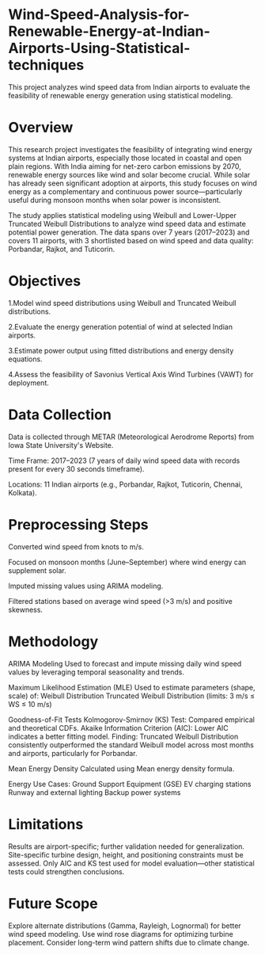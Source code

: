 # Wind-Speed-Analysis-for-Renewable-Energy-at-Indian-Airports-Using-Statistical-techniques
This project analyzes wind speed data from Indian airports to evaluate the feasibility of renewable energy generation using statistical modeling.

# Overview
This research project investigates the feasibility of integrating wind energy systems at Indian airports, especially those located in coastal and open plain regions. With India aiming for net-zero carbon emissions by 2070, renewable energy sources like wind and solar become crucial. While solar has already seen significant adoption at airports, this study focuses on wind energy as a complementary and continuous power source—particularly useful during monsoon months when solar power is inconsistent.

The study applies statistical modeling using Weibull and Lower-Upper Truncated Weibull Distributions to analyze wind speed data and estimate potential power generation. The data spans over 7 years (2017–2023) and covers 11 airports, with 3 shortlisted based on wind speed and data quality: Porbandar, Rajkot, and Tuticorin.

# Objectives 
1.Model wind speed distributions using Weibull and Truncated Weibull distributions.

2.Evaluate the energy generation potential of wind at selected Indian airports.

3.Estimate power output using fitted distributions and energy density equations.

4.Assess the feasibility of Savonius Vertical Axis Wind Turbines (VAWT) for deployment.

# Data Collection
Data is collected through METAR (Meteorological Aerodrome Reports) from Iowa State University's Website.

Time Frame: 2017–2023 (7 years of daily wind speed data with records present for every 30 seconds timeframe).

Locations: 11 Indian airports (e.g., Porbandar, Rajkot, Tuticorin, Chennai, Kolkata).

# Preprocessing Steps
Converted wind speed from knots to m/s.

Focused on monsoon months (June–September) where wind energy can supplement solar.

Imputed missing values using ARIMA modeling.

Filtered stations based on average wind speed (>3 m/s) and positive skewness.

# Methodology

ARIMA Modeling Used to forecast and impute missing daily wind speed values by leveraging temporal seasonality and trends.

Maximum Likelihood Estimation (MLE) Used to estimate parameters (shape, scale) of: Weibull Distribution Truncated Weibull Distribution (limits: 3 m/s ≤ WS ≤ 10 m/s)

Goodness-of-Fit Tests Kolmogorov-Smirnov (KS) Test: Compared empirical and theoretical CDFs. Akaike Information Criterion (AIC): Lower AIC indicates a better fitting model.
Finding: Truncated Weibull Distribution consistently outperformed the standard Weibull model across most months and airports, particularly for Porbandar.

Mean Energy Density Calculated using Mean energy density formula.

Energy Use Cases: Ground Support Equipment (GSE) EV charging stations Runway and external lighting Backup power systems

# Limitations 
Results are airport-specific; further validation needed for generalization. Site-specific turbine design, height, and positioning constraints must be assessed. Only AIC and KS test used for model evaluation—other statistical tests could strengthen conclusions.

# Future Scope 
Explore alternate distributions (Gamma, Rayleigh, Lognormal) for better wind speed modeling. Use wind rose diagrams for optimizing turbine placement. Consider long-term wind pattern shifts due to climate change.
